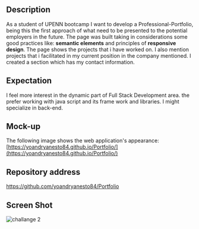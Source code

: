 ## Description
As a student of UPENN bootcamp 
I want  to develop a Professional-Portfolio, being this the first approach of what need  to be presented to the potential  employers in the future.
The page was built taking in considerations  some good practices like: **semantic elements** and principles of **responsive design**. 
The page shows the projects that i have worked on. I also mention  projects that i facilitated in my current position in the company mentioned. I created a section which has  my contact information.

## Expectation 
I feel more interest in the dynamic part of Full Stack Development area. the prefer working with java script and its frame work and  libraries. I might specialize in back-end.


## Mock-up

The following image shows the web application's appearance:
[https://yoandryanesto84.github.io/Portfolio/](https://yoandryanesto84.github.io/Portfolio/)

## Repository address 
https://github.com/yoandryanesto84/Portfolio

## Screen Shot 
![challange 2](https://user-images.githubusercontent.com/109438671/190936776-b8cb18eb-1f9e-4523-9600-eb9e095d2df3.png)
